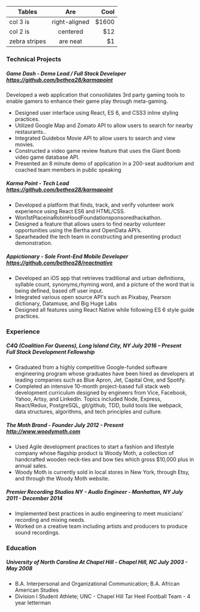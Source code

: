 <!-- <center> -->


| Tables        | Are           | Cool  |
| ------------- |:-------------:| -----:|
| col 3 is      | right-aligned | $1600 |
| col 2 is      | centered      |   $12 |
| zebra stripes | are neat      |    $1 |
<!--
| Java Script      | HTML & CSS3 & Sass| RESTful Web Services |  Public Speaking
| ------------- |:-------------:| ------:|
| ES6      | Node      |   React Native |   Product Development |
| React | Express      |    Data Structures | Pair Programming |
| Redux            |     Sequelize          |   Algorithms    |   Test Driven Development |
|          PostgreSQL|         webpack|          Python|  Agile Development  | -->
<!--
</center> -->
### Technical Projects

##### Game Dash - Demo Lead / Full Stack Developer  <br/>https://github.com/bethea28/karmapoint
Developed a web application that consolidates 3rd party gaming tools to enable gamers to enhance their game play
through meta-gaming.
* Designed user interface using React, ES 6, and CSS3 inline styling practices.
* Utilized Google Map and Zomato API to allow users to search for nearby restaurants..
* Integrated Guidebox Movie API to allow users to search and view movies.
* Constructed a video game review feature that uses the Giant Bomb video game database API.
* Presented an 8 minute demo of application in a 200-seat auditorium and coached team members in public speaking

##### Karma Point - Tech Lead <br/>https://github.com/bethea28/karmapoint
* Developed a platform that finds,​ ​track, and verify volunteer work experience using React ES6 and HTML/CSS.
* Won1s​t​PlaceinaRobinHoodFoundationsponsoredhackathon.
* Designed a feature that allows users to find nearby volunteer opportunities using the Bertha and ​OpenData ​API’s.
* Spearheaded the tech team in constructing and presenting product demonstration.

##### Appictionary - Sole Front-End Mobile Developer <br/>https://github.com/bethea28/reactnative
* Developed an iOS app that retrieves traditional and urban definitions, syllable count, synonyms,rhyming word, and a picture of the word that is being defined, based off user input.
* Integrated various open source API's such as Pixabay, Pearson dictionary, Datamuse, and Big Huge Labs
* Designed all features using React Native while following ES 6 style guide practices.

### Experience
##### C4Q (Coalition For Queens), Long Island City, NY July 2016 – Present <br/>Full Stack Development Fellowship
* Graduated from a highly competitive Google-funded software engineering program whose graduates have been
hired as developers at leading companies such as Blue Apron, Jet, Capital One, and Spotify.
* Completed an intensive 10-month project-based full stack web development curriculum designed by engineers
from Vice, Facebook, Yahoo, Artsy, and LinkedIn. Topics included Node, Express, React/Redux, PostgreSQL, git/github, TDD, build tools like webpack, data structures, algorithms, and tech principles and culture.

##### The Moth Brand - Founder July 2012 - Present <br/>http://www.woodymoth.com
* Used Agile development practices to start a fashion and lifestyle company whose flagship product is Woody Moth,
a collection of handcrafted wooden neck-ties and bow ties which gross $10,000 plus in annual sales.
* Woody Moth is currently sold in local stores in New York, through Etsy, and through the Woody Moth website.

##### Premier Recording Studios NY - Audio Engineer - Manhattan, NY July 2011 - December 2014
* Implemented best practices in audio engineering to meet musicians’ recording and mixing needs.
* Worked on a creative team including artists and producers to produce sound recordings.

### Education
##### ​University of North Carolina At Chapel Hill - Chapel Hill, NC July 2003 - May 2008
* B.A. Interpersonal and Organizational Communication; B.A. African American Studies
* Division I Student Athlete; UNC - Chapel Hill Tar Heel Football Team - 4 year letterman
